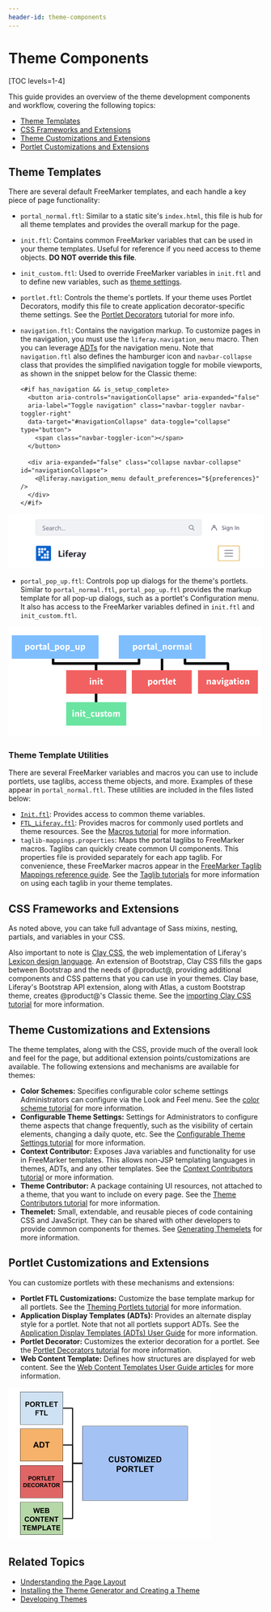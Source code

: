 ```yaml
---
header-id: theme-components
---
```


# Theme Components

[TOC levels=1-4]

This guide provides an overview of the theme development components and 
workflow, covering the following topics:

- [Theme Templates](#theme-templates)
- [CSS Frameworks and Extensions](#css-frameworks-and-extensions)
- [Theme Customizations and Extensions](#theme-customizations-and-extensions)
- [Portlet Customizations and Extensions](#portlet-customizations-and-extensions)

## Theme Templates

There are several default FreeMarker templates, and each handle a key piece of
page functionality: 

- `portal_normal.ftl`: Similar to a static site's `index.html`, this file is hub
  for all theme templates and provides the overall markup for the page.
- `init.ftl`: Contains common FreeMarker variables that can be used in your
  theme templates. Useful for reference if you need access to theme objects.
  **DO NOT override this file**.
- `init_custom.ftl`: Used to override FreeMarker variables in `init.ftl` and to
  define new variables, such as 
  [theme settings](/developer/frameworks/-/knowledge_base/7-2/making-configurable-theme-settings).
- `portlet.ftl`: Controls the theme's portlets. If your theme uses 
  Portlet Decorators, modify this file to create application decorator-specific
  theme settings. See the 
  [Portlet Decorators](/developer/frameworks/-/knowledge_base/7-2/creating-configurable-styles-for-portlet-wrappers) 
  tutorial for more info.
- `navigation.ftl`: Contains the navigation markup. To customize pages in the
  navigation, you must use the `liferay.navigation_menu` macro. Then you can
  leverage
  [ADTs](https://github.com/liferay/liferay-portal/tree/7.1.x/modules/apps/site-navigation/site-navigation-menu-web/src/main/resources/com/liferay/site/navigation/menu/web/portlet/template/dependencies)
  for the navigation menu. Note that `navigation.ftl` also defines the hamburger
  icon and `navbar-collapse` class that provides the simplified navigation
  toggle for mobile viewports, as shown in the snippet below for the Classic
  theme:

      <#if has_navigation && is_setup_complete>
        <button aria-controls="navigationCollapse" aria-expanded="false" 
        aria-label="Toggle navigation" class="navbar-toggler navbar-toggler-right" 
        data-target="#navigationCollapse" data-toggle="collapse" type="button">
          <span class="navbar-toggler-icon"></span>
        </button>

        <div aria-expanded="false" class="collapse navbar-collapse" id="navigationCollapse">
          <@liferay.navigation_menu default_preferences="${preferences}" />
        </div>
      </#if>

![Figure 1: The collapsed navbar provides simplified user-friendly navigation for mobile devices.](../../../images/portal-layout-mobile-nav.png)

- `portal_pop_up.ftl`: Controls pop up dialogs for the
  theme's portlets. Similar to `portal_normal.ftl`, `portal_pop_up.ftl` provides
  the markup template for all pop-up dialogs, such as a portlet's Configuration 
  menu. It also has access to the FreeMarker variables defined in `init.ftl` and 
  `init_custom.ftl`.

![Figure 2: Each theme template provides a portion of the page's markup and functionality.](../../../images/portal-layout-theme-templates.png)

### Theme Template Utilities

There are several FreeMarker variables and macros you can use to include
portlets, use taglibs, access theme objects, and more. Examples of these appear
in `portal_normal.ftl`. These utilities are included in the files listed below:

- [`Init.ftl`](https://github.com/liferay/liferay-portal/blob/7.1.x/modules/apps/frontend-theme/frontend-theme-unstyled/src/main/resources/META-INF/resources/_unstyled/templates/init.ftl):
  Provides access to common theme variables.
- [`FTL_Liferay.ftl`](https://github.com/liferay/liferay-portal/blob/7.1.x/modules/apps/portal-template/portal-template-freemarker/src/main/resources/FTL_liferay.ftl): 
  Provides macros for commonly used portlets and theme resources. See the 
  [Macros tutorial](/developer/frameworks/-/knowledge_base/7-2/using-liferays-macros-in-your-theme) 
  for more information.
- `taglib-mappings.properties`: Maps the portal taglibs to FreeMarker macros.
  Taglibs can quickly create common UI components. This properties file is 
  provided separately for each app taglib. For convenience, these FreeMarker
  macros appear in the 
  [FreeMarker Taglib Mappings reference guide](/develop/reference/-/knowledge_base/7-2/freemarker-taglib-macros). See
  the 
  [Taglib tutorials](/developer/frameworks/-/knowledge_base/7-2/front-end-taglibs) for
  more information on using each taglib in your theme templates.

## CSS Frameworks and Extensions

As noted above, you can take full advantage of Sass mixins, nesting, partials,
and variables in your CSS.

Also important to note is 
[Clay CSS](https://clayui.com/), 
the web implementation of Liferay's 
[Lexicon design language](https://lexicondesign.io/). 
An extension of Bootstrap, Clay CSS fills the gaps between Bootstrap and the 
needs of @product@, providing additional components and CSS patterns that you 
can use in your themes. Clay base, Liferay's Bootstrap API extension, along with 
Atlas, a custom Bootstrap theme, creates @product@'s Classic theme. See the 
[importing Clay CSS tutorial](/developer/frameworks/-/knowledge_base/7-2/importing-clay-css-into-a-theme) 
for more information.

## Theme Customizations and Extensions

The theme templates, along with the CSS, provide much of the overall look and 
feel for the page, but additional extension points/customizations are available. 
The following extensions and mechanisms are available for themes:

- **Color Schemes:** Specifies configurable color scheme settings Administrators
  can configure via the Look and Feel menu. See the 
  [color scheme tutorial](/developer/frameworks/-/knowledge_base/7-2/creating-color-schemes-for-your-theme)
  for more information.
- **Configurable Theme Settings:** Settings for Administrators to configure
  theme aspects that change frequently, such as the visibility of
  certain elements, changing a daily quote, etc. See the 
  [Configurable Theme Settings tutorial](/developer/frameworks/-/knowledge_base/7-2/making-configurable-theme-settings)
  for more information. 
- **Context Contributor:** Exposes Java variables and functionality for use in
  FreeMarker templates. This allows non-JSP templating languages in themes,
  ADTs, and any other templates. See the 
  [Context Contributors tutorial](/developer/frameworks/-/knowledge_base/7-2/injecting-additional-context-variables-into-your-templates)
  or more information.
- **Theme Contributor:** A package containing UI resources, not attached to a 
  theme, that you want to include on every page. See the 
  [Theme Contributors tutorial](/developer/frameworks/-/knowledge_base/7-2/packaging-independent-ui-resources-for-your-site) 
  for more information. 
- **Themelet:** Small, extendable, and reusable pieces of code containing CSS
  and JavaScript. They can be shared with other developers to provide common
  components for themes. See 
  [Generating Themelets](/docs/7-2/reference/-/knowledge_base/reference/creating-themelets-with-the-themes-generator)
  for more information.

## Portlet Customizations and Extensions

You can customize portlets with these mechanisms and extensions:

- **Portlet FTL Customizations:** Customize the base template markup for all 
  portlets. See the 
  [Theming Portlets tutorial](/developer/frameworks/-/knowledge_base/7-2/theming-portlets#portlet-ftl) 
  for more information.
- **Application Display Templates (ADTs):** Provides an alternate display style 
  for a portlet. Note that not all portlets support ADTs. See the 
  [Application Display Templates (ADTs) User Guide](/discover/portal/-/knowledge_base/7-2/styling-widgets-with-application-display-templates) 
  for more information.
- **Portlet Decorator:** Customizes the exterior decoration for a portlet. 
  See the 
  [Portlet Decorators tutorial](/developer/frameworks/-/knowledge_base/7-2/creating-configurable-styles-for-portlet-wrappers) 
  for more information.
- **Web Content Template:** Defines how structures are displayed for web content. 
  See the 
  [Web Content Templates User Guide articles](/discover/portal/-/knowledge_base/7-2/designing-web-content-with-templates) 
  for more information.

![Figure 3: There are several extension points for customizing portlets](../../../images/portal-layout-portlet-customizations.png)

## Related Topics

- [Understanding the Page Layout](/developer/frameworks/-/knowledge_base/7-2/understanding-the-page-layout)
- [Installing the Theme Generator and Creating a Theme](/docs/7-2/reference/-/knowledge_base/reference/installing-the-theme-generator-and-creating-a-theme)
- [Developing Themes](/developer/frameworks/-/knowledge_base/7-2/developing-themes)
